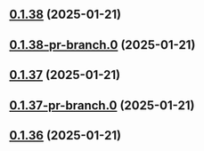 ## [0.1.38](https://github.com/latha-414/AWS-CICD-web-app/compare/v0.1.38-pr-branch.0...v0.1.38) (2025-01-21)



## [0.1.38-pr-branch.0](https://github.com/latha-414/AWS-CICD-web-app/compare/v0.1.37...v0.1.38-pr-branch.0) (2025-01-21)



## [0.1.37](https://github.com/latha-414/AWS-CICD-web-app/compare/v0.1.37-pr-branch.0...v0.1.37) (2025-01-21)



## [0.1.37-pr-branch.0](https://github.com/latha-414/AWS-CICD-web-app/compare/v0.1.36...v0.1.37-pr-branch.0) (2025-01-21)



## [0.1.36](https://github.com/latha-414/AWS-CICD-web-app/compare/v0.1.36-pr-branch.0...v0.1.36) (2025-01-21)



